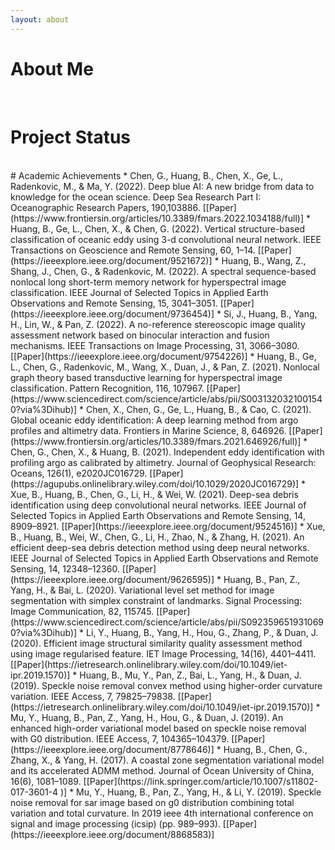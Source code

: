 ```yaml
---
layout: about 
---
```


# About Me


<br/>

# Project Status



<br/>
# Academic Achievements
* Chen, G., Huang, B., Chen, X., Ge, L., Radenkovic, M., & Ma, Y. (2022). Deep blue AI: A new bridge from
data to knowledge for the ocean science. Deep Sea Research Part I: Oceanographic Research Papers, 190,103886. [[Paper](https://www.frontiersin.org/articles/10.3389/fmars.2022.1034188/full)] 
* Huang, B., Ge, L., Chen, X., & Chen, G. (2022). Vertical structure-based classification of oceanic eddy
using 3-d convolutional neural network. IEEE Transactions on Geoscience and Remote Sensing, 60, 1–14. [[Paper](https://ieeexplore.ieee.org/document/9521672)] 
* Huang, B., Wang, Z., Shang, J., Chen, G., & Radenkovic, M. (2022). A spectral sequence-based nonlocal
long short-term memory network for hyperspectral image classification. IEEE Journal of Selected Topics
in Applied Earth Observations and Remote Sensing, 15, 3041–3051. [[Paper](https://ieeexplore.ieee.org/document/9736454)]
* Si, J., Huang, B., Yang, H., Lin, W., & Pan, Z. (2022). A no-reference stereoscopic image quality
assessment network based on binocular interaction and fusion mechanisms. IEEE Transactions on
Image Processing, 31, 3066–3080. [[Paper](https://ieeexplore.ieee.org/document/9754226)]
* Huang, B., Ge, L., Chen, G., Radenkovic, M., Wang, X., Duan, J., & Pan, Z. (2021). Nonlocal graph theory
based transductive learning for hyperspectral image classification. Pattern Recognition, 116, 107967. [[Paper](https://www.sciencedirect.com/science/article/abs/pii/S0031320321001540?via%3Dihub)]
* Chen, X., Chen, G., Ge, L., Huang, B., & Cao, C. (2021). Global oceanic eddy identification: A deep
learning method from argo profiles and altimetry data. Frontiers in Marine Science, 8, 646926. [[Paper](https://www.frontiersin.org/articles/10.3389/fmars.2021.646926/full)]
* Chen, G., Chen, X., & Huang, B. (2021). Independent eddy identification with profiling argo as calibrated
by altimetry. Journal of Geophysical Research: Oceans, 126(1), e2020JC016729. [[Paper](https://agupubs.onlinelibrary.wiley.com/doi/10.1029/2020JC016729)]
* Xue, B., Huang, B., Chen, G., Li, H., & Wei, W. (2021). Deep-sea debris identification using deep
convolutional neural networks. IEEE Journal of Selected Topics in Applied Earth Observations and Remote
Sensing, 14, 8909–8921. [[Paper](https://ieeexplore.ieee.org/document/9524516)]
* Xue, B., Huang, B., Wei, W., Chen, G., Li, H., Zhao, N., & Zhang, H. (2021). An efficient deep-sea debris
detection method using deep neural networks. IEEE Journal of Selected Topics in Applied Earth
Observations and Remote Sensing, 14, 12348–12360. [[Paper](https://ieeexplore.ieee.org/document/9626595)]
* Huang, B., Pan, Z., Yang, H., & Bai, L. (2020). Variational level set method for image segmentation with
simplex constraint of landmarks. Signal Processing: Image Communication, 82, 115745. [[Paper](https://www.sciencedirect.com/science/article/abs/pii/S0923596519310690?via%3Dihub)]
* Li, Y., Huang, B., Yang, H., Hou, G., Zhang, P., & Duan, J. (2020). Efficient image structural similarity
quality assessment method using image regularised feature. IET Image Processing, 14(16), 4401–4411. [[Paper](https://ietresearch.onlinelibrary.wiley.com/doi/10.1049/iet-ipr.2019.1570)]
* Huang, B., Mu, Y., Pan, Z., Bai, L., Yang, H., & Duan, J. (2019). Speckle noise removal convex method
using higher-order curvature variation. IEEE Access, 7, 79825–79838. [[Paper](https://ietresearch.onlinelibrary.wiley.com/doi/10.1049/iet-ipr.2019.1570)]
* Mu, Y., Huang, B., Pan, Z., Yang, H., Hou, G., & Duan, J. (2019). An enhanced high-order variational
model based on speckle noise removal with G0 distribution. IEEE Access, 7, 104365–104379. [[Paper](https://ieeexplore.ieee.org/document/8778646)]
* Huang, B., Chen, G., Zhang, X., & Yang, H. (2017). A coastal zone segmentation variational model and its
accelerated ADMM method. Journal of Ocean University of China, 16(6), 1081–1089. [[Paper](https://link.springer.com/article/10.1007/s11802-017-3601-4
)]
* Mu, Y., Huang, B., Pan, Z., Yang, H., & Li, Y. (2019). Speckle noise removal for sar image based on g0
distribution combining total variation and total curvature. In 2019 ieee 4th international conference on
signal and image processing (icsip) (pp. 989–993). [[Paper](https://ieeexplore.ieee.org/document/8868583)]
